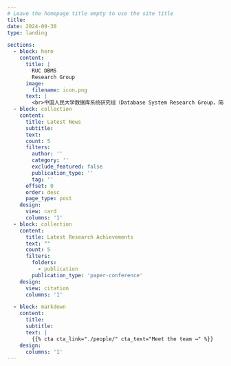```yaml
---
# Leave the homepage title empty to use the site title
title:
date: 2024-09-30
type: landing

sections:
  - block: hero
    content:
      title: |
        RUC DBMS
        Research Group
      image:
        filename: icon.png
      text: |
        <br>中国人民大学数据库系统研究组（Database System Research Group，简称DBSys）是由卢卫教授领导的研究与工程兼备的研究组，是数据工程与知识工程教育部重点实验室（DEKE，主任为杜小勇教授）的重要组成部分，隶属于中国人民大学信息学院计算机系。DBSys实验室以实际应用需求为牵引，聚焦数据库系统（包括云原生数据库、分布式数据库、智能数据库、图数据库等）关键技术研究与学术前沿技术创新；探索各类数据库原型系统研制，将创新技术集成到原型系统中，并进行系统开源；与数据库头部企业开展产学研用多方合作，将创新技术集成到企业的真实系统中进行成果验证，取得了一系列重要研究成果。
  - block: collection
    content:
      title: Latest News
      subtitle:
      text:
      count: 5
      filters:
        author: ''
        category: ''
        exclude_featured: false
        publication_type: ''
        tag: ''
      offset: 0
      order: desc
      page_type: post
    design:
      view: card
      columns: '1'
  - block: collection
    content:
      title: Latest Research Achievements
      text: ""
      count: 5
      filters:
        folders:
          - publication
        publication_type: 'paper-conference'
    design:
      view: citation
      columns: '1'

  - block: markdown
    content:
      title:
      subtitle:
      text: |
        {{% cta cta_link="./people/" cta_text="Meet the team →" %}}
    design:
      columns: '1'
---
```

